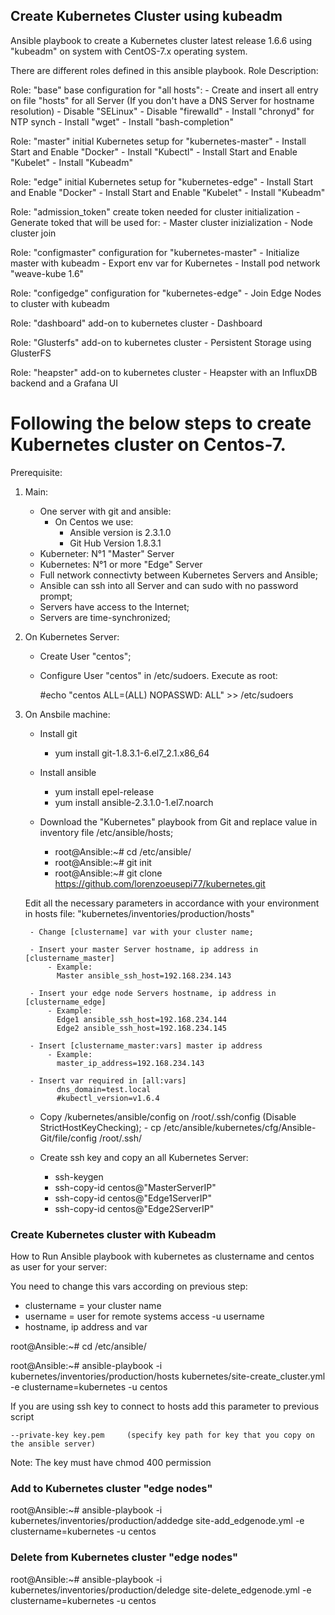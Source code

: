 ## Create Kubernetes Cluster using kubeadm ##

Ansible playbook to create a Kubernetes cluster latest release 1.6.6 using "kubeadm" on system with CentOS-7.x operating system.

There are different roles defined in this ansible playbook.
Role Description:

  Role: "base" 
  base configuration for "all hosts":
    - Create and insert all entry on file "hosts" for all Server (If you don't have a DNS Server for hostname resolution) 
    - Disable "SELinux"
    - Disable "firewalld"
    - Install "chronyd" for NTP synch
    - Install "wget"
    - Install "bash-completion"

  Role: "master" 
  initial Kubernetes setup for "kubernetes-master" 
    - Install Start and Enable "Docker"
    - Install "Kubectl"
    - Install Start and Enable "Kubelet"
    - Install "Kubeadm"
  
  Role: "edge" 
  initial Kubernetes setup for "kubernetes-edge"
    - Install Start and Enable "Docker"
    - Install Start and Enable "Kubelet"
    - Install "Kubeadm" 
    
  Role: "admission_token"
  create token needed for cluster initialization
    - Generate toked that will be used for:
      - Master cluster inizialization
      - Node cluster join
    
  Role: "configmaster" 
  configuration for "kubernetes-master"
    - Initialize master with kubeadm 
    - Export env var for Kubernetes
    - Install pod network "weave-kube 1.6"
    
  Role: "configedge" 
  configuration for "kubernetes-edge"
    - Join Edge Nodes to cluster with kubeadm

  Role: "dashboard" 
  add-on to kubernetes cluster
    - Dashboard
  
  Role: "Glusterfs" 
  add-on to kubernetes cluster
    - Persistent Storage using GlusterFS
  
  Role: "heapster" 
  add-on to kubernetes cluster
    - Heapster with an InfluxDB backend and a Grafana UI


# Following the below steps to create Kubernetes cluster on Centos-7.

Prerequisite: 

1) Main:
    - One server with git and ansible:
      - On Centos we use:
        - Ansible version is 2.3.1.0
        - Git Hub Version 1.8.3.1
    - Kuberneter: N°1 "Master" Server
    - Kubernetes: N°1 or more "Edge" Server
    - Full network connectivty between Kubernetes Servers and Ansible;
    - Ansible can ssh into all Server and can sudo with no password prompt;
    - Servers have access to the Internet;
    - Servers are time-synchronized;
    
  
2) On Kubernetes Server:
    - Create User "centos";
    - Configure User "centos" in /etc/sudoers. Execute as root:
      
      #echo "centos  ALL=(ALL)       NOPASSWD: ALL" >> /etc/sudoers

3) On Ansbile machine:
    - Install git
        - yum install git-1.8.3.1-6.el7_2.1.x86_64
    - Install ansible
        - yum install epel-release
        - yum install ansible-2.3.1.0-1.el7.noarch

    - Download the "Kubernetes" playbook from Git and replace value in inventory file /etc/ansible/hosts;
        - root@Ansible:~# cd /etc/ansible/
        - root@Ansible:~# git init
        - root@Ansible:~# git clone https://github.com/lorenzoeusepi77/kubernetes.git

    Edit all the necessary parameters in accordance with your environment in hosts file:
    "kubernetes/inventories/production/hosts"

        - Change [clustername] var with your cluster name;
    
        - Insert your master Server hostname, ip address in [clustername_master]
            - Example:
              Master ansible_ssh_host=192.168.234.143
    
        - Insert your edge node Servers hostname, ip address in [clustername_edge]
            - Example:
              Edge1 ansible_ssh_host=192.168.234.144
              Edge2 ansible_ssh_host=192.168.234.145
    
        - Insert [clustername_master:vars] master ip address
            - Example:
              master_ip_address=192.168.234.143
    
        - Insert var required in [all:vars]
              dns_domain=test.local
              #kubectl_version=v1.6.4

    - Copy /kubernetes/ansible/config on /root/.ssh/config (Disable StrictHostKeyChecking); 
          - cp /etc/ansible/kubernetes/cfg/Ansible-Git/file/config /root/.ssh/

    - Create ssh key and copy an all Kubernetes Server:
      - ssh-keygen
      - ssh-copy-id centos@"MasterServerIP"
      - ssh-copy-id centos@"Edge1ServerIP"
      - ssh-copy-id centos@"Edge2ServerIP"

  
### Create Kubernetes cluster	with Kubeadm ###  
How to Run Ansible playbook with kubernetes as clustername and centos as user for your server: 

 You need to change this vars according on previous step:
  - clustername = your cluster name
  - username = user for remote systems access -u username 
  - hostname, ip address and var 

root@Ansible:~# cd /etc/ansible/

root@Ansible:~# ansible-playbook -i kubernetes/inventories/production/hosts kubernetes/site-create_cluster.yml -e clustername=kubernetes -u centos

If you are using ssh key to connect to hosts add this parameter to previous script 

    --private-key key.pem     (specify key path for key that you copy on the ansible server)

  Note: The key must have chmod 400 permission   


### Add to Kubernetes cluster "edge nodes" ###
  root@Ansible:~# ansible-playbook -i kubernetes/inventories/production/addedge site-add_edgenode.yml -e clustername=kubernetes -u centos
  
### Delete from Kubernetes cluster "edge nodes" ###
  root@Ansible:~# ansible-playbook -i kubernetes/inventories/production/deledge site-delete_edgenode.yml -e clustername=kubernetes -u centos
